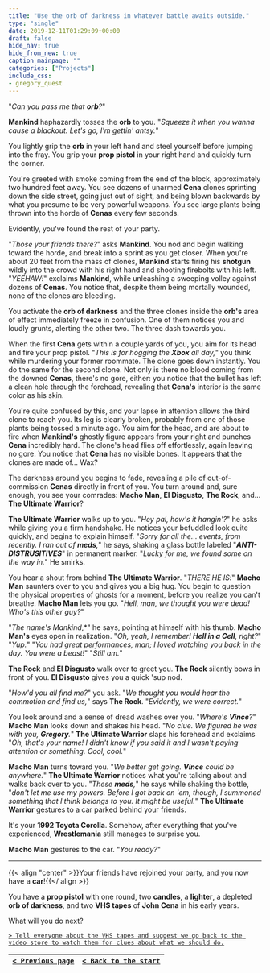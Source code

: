 ```yaml
---
title: "Use the orb of darkness in whatever battle awaits outside."
type: "single"
date: 2019-12-11T01:29:09+00:00
draft: false
hide_nav: true
hide_from_new: true
caption_mainpage: ""
categories: ["Projects"]
include_css:
- gregory_quest
---
```


"*Can you pass me that **orb**?*"

**Mankind** haphazardly tosses the **orb** to you. "*Squeeze it when you wanna cause a blackout. Let's go, I'm gettin' antsy.*"

You lightly grip the **orb** in your left hand and steel yourself before jumping into the fray. You grip your **prop pistol** in your right hand and quickly turn the corner.

You're greeted with smoke coming from the end of the block, approximately two hundred feet away. You see dozens of unarmed **Cena** clones sprinting down the side street, going just out of sight, and being blown backwards by what you presume to be very powerful weapons. You see large plants being thrown into the horde of **Cenas** every few seconds.

Evidently, you've found the rest of your party.

"*Those your friends there?*" asks **Mankind**. You nod and begin walking toward the horde, and break into a sprint as you get closer. When you're about 20 feet from the mass of clones, **Mankind** starts firing his **shotgun** wildly into the crowd with his right hand and shooting firebolts with his left. "*YEEHAW!*" exclaims **Mankind**, while unleashing a sweeping volley against dozens of **Cenas**. You notice that, despite them being mortally wounded, none of the clones are bleeding.

You activate the **orb of darkness** and the three clones inside the **orb's** area of effect immediately freeze in confusion. One of them notices you and loudly grunts, alerting the other two. The three dash towards you.

When the first **Cena** gets within a couple yards of you, you aim for its head and fire your prop pistol. "*This is for hogging the **Xbox** all day,*" you think while murdering your former roommate. The clone goes down instantly. You do the same for the second clone. Not only is there no blood coming from the downed **Cenas**, there's no gore, either: you notice that the bullet has left a clean hole through the forehead, revealing that **Cena's** interior is the same color as his skin.

You're quite confused by this, and your lapse in attention allows the third clone to reach you. Its leg is clearly broken, probably from one of those plants being tossed a minute ago. You aim for the head, and are about to fire when **Mankind's** ghostly figure appears from your right and punches **Cena** incredibly hard. The clone's head flies off effortlessly, again leaving no gore. You notice that **Cena** has no visible bones. It appears that the clones are made of... Wax?

The darkness around you begins to fade, revealing a pile of out-of-commission **Cenas** directly in front of you. You turn around and, sure enough, you see your comrades: **Macho Man**, **El Disgusto**, **The Rock**, and... **The Ultimate Warrior**?

**The Ultimate Warrior** walks up to you. "*Hey pal, how's it hangin'?*" he asks while giving you a firm handshake. He notices your befuddled look quite quickly, and begins to explain himself. "*Sorry for all the... events, from recently. I ran out of **meds**,*" he says, shaking a glass bottle labeled "***ANTI-DISTRUSITIVES***" in permanent marker. "*Lucky for me, we found some on the way in.*" He smirks.

You hear a shout from behind **The Ultimate Warrior**. "*THERE HE IS!*" **Macho Man** saunters over to you and gives you a big hug. You begin to question the physical properties of ghosts for a moment, before you realize you can't breathe. **Macho Man** lets you go. "*Hell, man, we thought you were dead! Who's this other guy?*" 

"*The name's *Mankind**,*" he says, pointing at himself with his thumb. **Macho Man's** eyes open in realization. "*Oh, yeah, I remember! **Hell in a Cell**, right?*" "*Yup.*" "*You had great performances, man; I loved watching you back in the day. You were a beast!*" "*Still am.*"

**The Rock** and **El Disgusto** walk over to greet you. **The Rock** silently bows in front of you. **El Disgusto** gives you a quick 'sup nod.

"*How'd you all find me?*" you ask. "*We thought you would hear the commotion and find us,*" says **The Rock**. "*Evidently, we were correct.*"

You look around and a sense of dread washes over you. "*Where's **Vince**?*" **Macho Man** looks down and shakes his head. "*No clue. We figured he was with you, **Gregory**.*" **The Ultimate Warrior** slaps his forehead and exclaims "*Oh, that's your name! I didn't know if you said it and I wasn't paying attention or something. Cool, cool.*"

**Macho Man** turns toward you. "*We better get going. **Vince** could be anywhere.*" **The Ultimate Warrior** notices what you're talking about and walks back over to you. "*These **meds**,*" he says while shaking the bottle, "*don't let me use my powers. Before I got back on 'em, though, I summoned something that I think belongs to you. It might be useful.*" **The Ultimate Warrior** gestures to a car parked behind your friends.

It's your **1992 Toyota Corolla**. Somehow, after everything that you've experienced, **Wrestlemania** still manages to surprise you.

**Macho Man** gestures to the car. "*You ready?*"

---

{{< align "center" >}}Your friends have rejoined your party, and you now have a **car**!{{</ align >}}

You have a **prop pistol** with one round, two **candles**, a **lighter**, a depleted **orb of darkness**, and two **VHS tapes** of **John Cena** in his early years.

What will you do next?

[``> Tell everyone about the VHS tapes and suggest we go back to the video store to watch them for clues about what we should do.``](../41)

|[``< Previous page``](../39)|[``< Back to the start``](../)|
|---|---|